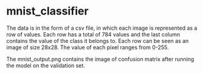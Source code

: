 # mnist_classifier


The data is in the form of a csv file, in which each image is represented as a row of values. Each row has a total of 784 values and the last column contains the value of the class it belongs to. Each row can be seen as an image of size 28x28. The value of each pixel ranges from 0-255.


The mnist_output.png contains the image of confusion matrix after running the model on the validation set.
